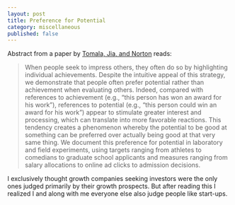 ```yaml
---
layout: post
title: Preference for Potential
category: miscellaneous
published: false
---  
```

Abstract from a paper by [Tomala, Jia, and Norton](http://psycnet.apa.org/psycinfo/2012-18069-001)  reads:
>When people seek to impress others, they often do so by highlighting individual achievements. Despite the intuitive appeal of this strategy, we demonstrate that people often prefer potential rather than achievement when evaluating others. Indeed, compared with references to achievement (e.g., “this person has won an award for his work”), references to potential (e.g., “this person could win an award for his work”) appear to stimulate greater interest and processing, which can translate into more favorable reactions. This tendency creates a phenomenon whereby the potential to be good at something can be preferred over actually being good at that very same thing. We document this preference for potential in laboratory and field experiments, using targets ranging from athletes to comedians to graduate school applicants and measures ranging from salary allocations to online ad clicks to admission decisions.  
  
I exclusively thought growth companies seeking investors were the only ones judged primarily by their growth prospects. But after reading this I realized I and along with me everyone else also judge people like start-ups.